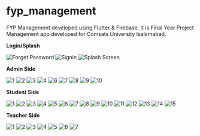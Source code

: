 # fyp_management

FYP Management developed using Flutter & Firebase. It is Final Year Project Management app developed for Comsats University Isalamabad.

**Login/Splash**

![Forget Password](https://user-images.githubusercontent.com/57300829/121357822-8a99d680-c94b-11eb-98a6-aae3b62e6e12.jpg)
![Signin](https://user-images.githubusercontent.com/57300829/121357829-8c639a00-c94b-11eb-988c-66b090706d39.jpg)
![Splash Screen](https://user-images.githubusercontent.com/57300829/121357834-8d94c700-c94b-11eb-8ed9-0dab1f7eb495.jpg)


**Admin Side**

![1](https://user-images.githubusercontent.com/57300829/121358472-16abfe00-c94c-11eb-81b0-24010dc20278.jpg)
![2](https://user-images.githubusercontent.com/57300829/121358478-1875c180-c94c-11eb-81d8-c050e5875538.jpg)
![3](https://user-images.githubusercontent.com/57300829/121358480-190e5800-c94c-11eb-9838-f38f8e9cc6bf.jpg)
![4](https://user-images.githubusercontent.com/57300829/121358481-19a6ee80-c94c-11eb-966f-75364d6b7587.jpg)
![6](https://user-images.githubusercontent.com/57300829/121358486-1a3f8500-c94c-11eb-8d3d-e275d477da18.jpg)
![7](https://user-images.githubusercontent.com/57300829/121358493-1ad81b80-c94c-11eb-9b9b-05521c50ea57.jpg)
![8](https://user-images.githubusercontent.com/57300829/121358497-1b70b200-c94c-11eb-8996-4812a06fa3be.jpg)
![9](https://user-images.githubusercontent.com/57300829/121358500-1c094880-c94c-11eb-85b1-bdd344cd2251.jpg)
![10](https://user-images.githubusercontent.com/57300829/121358502-1c094880-c94c-11eb-963f-f56b10e11f32.jpg)


**Student Side**

![1](https://user-images.githubusercontent.com/57300829/121358623-32170900-c94c-11eb-8fa6-6419398a676e.jpg)
![2](https://user-images.githubusercontent.com/57300829/121358629-33e0cc80-c94c-11eb-81e2-27dde5e82946.jpg)
![3](https://user-images.githubusercontent.com/57300829/121358632-33e0cc80-c94c-11eb-9928-db23baf6e4d1.jpg)
![4](https://user-images.githubusercontent.com/57300829/121358636-34796300-c94c-11eb-9d6d-0b3819064c4e.jpg)
![5](https://user-images.githubusercontent.com/57300829/121358640-3511f980-c94c-11eb-807d-54142a4b5157.jpg)
![6](https://user-images.githubusercontent.com/57300829/121358643-35aa9000-c94c-11eb-978c-eeb6f7314d24.jpg)
![7](https://user-images.githubusercontent.com/57300829/121358646-36432680-c94c-11eb-9dc8-5204105cfa1b.jpg)
![8](https://user-images.githubusercontent.com/57300829/121358655-380cea00-c94c-11eb-8f6b-eddc3e0d6501.jpg)
![9](https://user-images.githubusercontent.com/57300829/121358662-38a58080-c94c-11eb-9b22-0cc6264a3efd.jpg)
![10](https://user-images.githubusercontent.com/57300829/121358664-393e1700-c94c-11eb-988b-fb45fcd9e1d5.jpg)
![11](https://user-images.githubusercontent.com/57300829/121358670-3a6f4400-c94c-11eb-89c6-e9c02be62980.jpg)
![12](https://user-images.githubusercontent.com/57300829/121358676-3b07da80-c94c-11eb-88f5-e104818aa2a8.jpg)
![13](https://user-images.githubusercontent.com/57300829/121358678-3ba07100-c94c-11eb-97fb-096e5e3145b0.jpg)
![14](https://user-images.githubusercontent.com/57300829/121358681-3c390780-c94c-11eb-9792-6c5f6adac9bb.jpg)
![15](https://user-images.githubusercontent.com/57300829/121358686-3cd19e00-c94c-11eb-9724-e3eb05772622.jpg)


**Teacher Side**

![1](https://user-images.githubusercontent.com/57300829/121358742-46f39c80-c94c-11eb-916c-569174d2b294.jpg)
![2](https://user-images.githubusercontent.com/57300829/121358753-48bd6000-c94c-11eb-8adf-d04045f6910f.jpg)
![3](https://user-images.githubusercontent.com/57300829/121358759-4955f680-c94c-11eb-99fe-4b2e94701aba.jpg)
![4](https://user-images.githubusercontent.com/57300829/121358762-4a872380-c94c-11eb-85ff-e60de507b4bc.jpg)
![5](https://user-images.githubusercontent.com/57300829/121358769-4b1fba00-c94c-11eb-9c79-235690f6f09b.jpg)
![6](https://user-images.githubusercontent.com/57300829/121358772-4b1fba00-c94c-11eb-93fd-8d854d0be8d2.jpg)
![7](https://user-images.githubusercontent.com/57300829/121358777-4c50e700-c94c-11eb-9092-68cc37604312.jpg)




